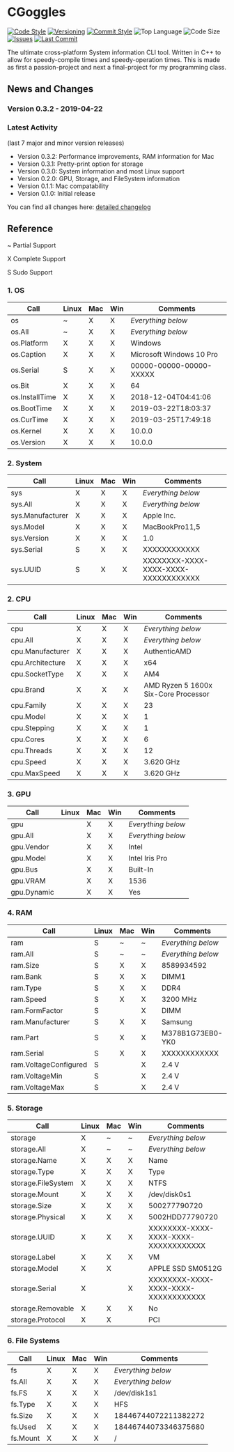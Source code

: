 # CGoggles

[![Code Style](https://img.shields.io/badge/code_style-VS_Code-blue.svg?style=flat)](https://google.github.io/styleguide/cppguide.html)
[![Versioning](https://img.shields.io/badge/versioning-semantic-brightgreen.svg?style=flat)](https://semver.org/)
[![Commit Style](https://img.shields.io/badge/commit_style-gitmoji-yellow.svg?style=flat)](https://gitmoji.carloscuesta.me/)
![Top Language](https://img.shields.io/github/languages/top/evaneliasyoung/cgoggles.svg?style=flat)
![Code Size](https://img.shields.io/github/languages/code-size/evaneliasyoung/cgoggles.svg?style=flat)
[![Issues](https://img.shields.io/github/issues/evaneliasyoung/cgoggles.svg?style=flat)](https://github.com/evaneliasyoung/cgoggles/issues)
[![Last Commit](https://img.shields.io/github/last-commit/evaneliasyoung/cgoggles.svg?style=flat)](https://github.com/evaneliasyoung/cgoggles/commit/master)

The ultimate cross-platform System information CLI tool.
Written in C++ to allow for speedy-compile times and speedy-operation times.
This is made as first a passion-project and next a final-project for my programming class.

## News and Changes

### Version 0.3.2 - 2019-04-22

### Latest Activity

(last 7 major and minor version releases)

- Version 0.3.2: Performance improvements, RAM information for Mac
- Version 0.3.1: Pretty-print option for storage
- Version 0.3.0: System information and most Linux support
- Version 0.2.0: GPU, Storage, and FileSystem information
- Version 0.1.1: Mac compatability
- Version 0.1.0: Initial release

You can find all changes here: [detailed changelog](CHANGELOG.md)

## Reference

~ Partial Support

X Complete Support

S Sudo Support


### 1. OS

| Call           | Linux | Mac | Win | Comments                 |
| -------------- | ----- | --- | --- | ------------------------ |
| os             | ~     | X   | X   | *Everything below*       |
| os.All         | ~     | X   | X   | *Everything below*       |
| os.Platform    | X     | X   | X   | Windows                  |
| os.Caption     | X     | X   | X   | Microsoft Windows 10 Pro |
| os.Serial      | S     | X   | X   | 00000-00000-00000-XXXXX  |
| os.Bit         | X     | X   | X   | 64                       |
| os.InstallTime | X     | X   | X   | 2018-12-04T04:41:06      |
| os.BootTime    | X     | X   | X   | 2019-03-22T18:03:37      |
| os.CurTime     | X     | X   | X   | 2019-03-25T17:49:18      |
| os.Kernel      | X     | X   | X   | 10.0.0                   |
| os.Version     | X     | X   | X   | 10.0.0                   |

### 2. System
| Call             | Linux | Mac | Win | Comments                             |
| ---------------- | ----- | --- | --- | ------------------------------------ |
| sys              | X     | X   | X   | *Everything below*                   |
| sys.All          | X     | X   | X   | *Everything below*                   |
| sys.Manufacturer | X     | X   | X   | Apple Inc.                           |
| sys.Model        | X     | X   | X   | MacBookPro11,5                       |
| sys.Version      | X     | X   | X   | 1.0                                  |
| sys.Serial       | S     | X   | X   | XXXXXXXXXXXX                         |
| sys.UUID         | S     | X   | X   | XXXXXXXX-XXXX-XXXX-XXXX-XXXXXXXXXXXX |

### 2. CPU

| Call             | Linux | Mac | Win | Comments                             |
| ---------------- | ----- | --- | --- | ------------------------------------ |
| cpu              | X     | X   | X   | *Everything below*                   |
| cpu.All          | X     | X   | X   | *Everything below*                   |
| cpu.Manufacturer | X     | X   | X   | AuthenticAMD                         |
| cpu.Architecture | X     | X   | X   | x64                                  |
| cpu.SocketType   | X     | X   | X   | AM4                                  |
| cpu.Brand        | X     | X   | X   | AMD Ryzen 5 1600x Six-Core Processor |
| cpu.Family       | X     | X   | X   | 23                                   |
| cpu.Model        | X     | X   | X   | 1                                    |
| cpu.Stepping     | X     | X   | X   | 1                                    |
| cpu.Cores        | X     | X   | X   | 6                                    |
| cpu.Threads      | X     | X   | X   | 12                                   |
| cpu.Speed        | X     | X   | X   | 3.620 GHz                            |
| cpu.MaxSpeed     | X     | X   | X   | 3.620 GHz                            |

### 3. GPU

| Call        | Linux | Mac | Win | Comments           |
| ----------- | ----- | --- | --- | ------------------ |
| gpu         |       | X   | X   | *Everything below* |
| gpu.All     |       | X   | X   | *Everything below* |
| gpu.Vendor  |       | X   | X   | Intel              |
| gpu.Model   |       | X   | X   | Intel Iris Pro     |
| gpu.Bus     |       | X   | X   | Built-In           |
| gpu.VRAM    |       | X   | X   | 1536               |
| gpu.Dynamic |       | X   | X   | Yes                |

### 4. RAM

| Call                  | Linux | Mac | Win | Comments           |
| --------------------- | ----- | --- | --- | ------------------ |
| ram                   | S     | ~   | ~   | *Everything below* |
| ram.All               | S     | ~   | ~   | *Everything below* |
| ram.Size              | S     | X   | X   | 8589934592         |
| ram.Bank              | S     | X   | X   | DIMM1              |
| ram.Type              | S     | X   | X   | DDR4               |
| ram.Speed             | S     | X   | X   | 3200 MHz           |
| ram.FormFactor        | S     |     | X   | DIMM               |
| ram.Manufacturer      | S     | X   | X   | Samsung            |
| ram.Part              | S     | X   | X   | M378B1G73EB0-YK0   |
| ram.Serial            | S     | X   | X   | XXXXXXXXXXXX       |
| ram.VoltageConfigured | S     |     | X   | 2.4 V              |
| ram.VoltageMin        | S     |     | X   | 2.4 V              |
| ram.VoltageMax        | S     |     | X   | 2.4 V              |

### 5. Storage

| Call               | Linux | Mac | Win | Comments                             |
| ------------------ | ----- | --- | --- | ------------------------------------ |
| storage            | X     | ~   | ~   | *Everything below*                   |
| storage.All        | X     | ~   | ~   | *Everything below*                   |
| storage.Name       | X     | X   | X   | Name                                 |
| storage.Type       | X     | X   | X   | Type                                 |
| storage.FileSystem | X     | X   | X   | NTFS                                 |
| storage.Mount      | X     | X   | X   | /dev/disk0s1                         |
| storage.Size       | X     | X   | X   | 500277790720                         |
| storage.Physical   | X     | X   | X   | 5002HDD77790720                      |
| storage.UUID       | X     | X   | X   | XXXXXXXX-XXXX-XXXX-XXXX-XXXXXXXXXXXX |
| storage.Label      | X     | X   | X   | VM                                   |
| storage.Model      | X     | X   |     | APPLE SSD SM0512G                    |
| storage.Serial     | X     |     | X   | XXXXXXXX-XXXX-XXXX-XXXX-XXXXXXXXXXXX |
| storage.Removable  | X     | X   | X   | No                                   |
| storage.Protocol   | X     | X   |     | PCI                                  |

### 6. File Systems

| Call     | Linux | Mac | Win | Comments             |
| -------- | ----- | --- | --- | -------------------- |
| fs       | X     | X   | X   | *Everything below*   |
| fs.All   | X     | X   | X   | *Everything below*   |
| fs.FS    | X     | X   | X   | /dev/disk1s1         |
| fs.Type  | X     | X   | X   | HFS                  |
| fs.Size  | X     | X   | X   | 18446744072211382272 |
| fs.Used  | X     | X   | X   | 18446744073346375680 |
| fs.Mount | X     | X   | X   | /                    |
